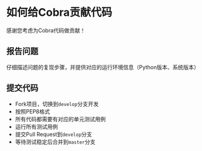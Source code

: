 # 如何给Cobra贡献代码
感谢您考虑为Cobra代码做贡献！

## 报告问题
仔细描述问题的复现步骤，并提供对应的运行环境信息（Python版本、系统版本）

## 提交代码
- Fork项目，切换到`develop`分支开发
- 按照PEP8格式
- 所有代码都需要有对应的单元测试用例
- 运行所有测试用例
- 提交Pull Request到`develop`分支
- 等待测试稳定后合并到`master`分支